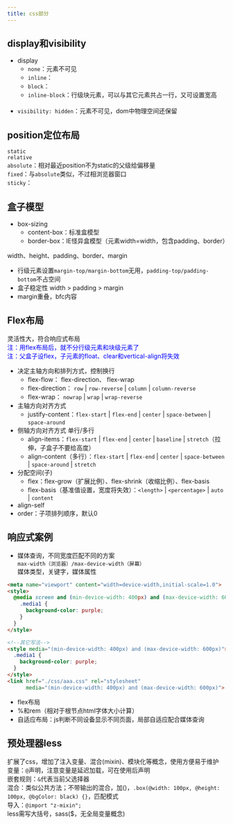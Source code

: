 ```yaml
---
title: css部分
---
```


## display和visibility
- display
  - ```none```：元素不可见
  - ```inline```：
  - ```block```：
  - ```inline-block```：行级块元素，可以与其它元素共占一行，又可设置宽高
<br><br>
- ```visibility: hidden```：元素不可见，dom中物理空间还保留

## position定位布局
```static```   
```relative```   
```absolute```：相对最近position不为static的父级给偏移量   
```fixed```：与```absolute```类似，不过相浏览器窗口   
```sticky```：

## 盒子模型
* box-sizing
  * content-box：标准盒模型
  * border-box：IE怪异盒模型（元素width=width，包含padding、border）   

width、height、padding、border、margin   
* 行级元素设置```margin-top/margin-bottom```无用，```padding-top/padding-bottom```不占空间
* 盒子稳定性 width > padding > margin
* margin重叠，bfc内容

## Flex布局
灵活性大，符合响应式布局   
<span style="color:#0000ff">注：用flex布局后，就不分行级元素和块级元素了</span>   
<span style="color:#0000ff">注：父盒子设flex，子元素的float、clear和vertical-align将失效</span>      
* 决定主轴方向和排列方式，控制换行
  * flex-flow： flex-direction、 flex-wrap
  * flex-direction： ```row``` | ```row-reverse``` | ```column``` | ```column-reverse```
  * flex-wrap： ```nowrap``` | ```wrap``` | ```wrap-reverse```
* 主轴方向对齐方式
  * justify-content：```flex-start``` | ```flex-end``` | ```center``` | ```space-between``` | ```space-around```
* 侧轴方向对齐方式 单行/多行
  * align-items：```flex-start``` | ```flex-end``` | ```center``` | ```baseline``` | ```stretch```（拉伸，子盒子不要给高度）
  * align-content（多行）：```flex-start``` | ```flex-end``` | ```center``` | ```space-between``` | ```space-around``` | ```stretch```
* 分配空间(子)
  * flex：flex-grow（扩展比例）、flex-shrink（收缩比例）、flex-basis
  * flex-basis（基准值设置，宽度将失效）：```<length>``` | ```<percentage>``` | ```auto``` | ```content```
* align-self
* order：子项排列顺序，默认0

## 响应式案例
* 媒体查询，不同宽度匹配不同的方案   
```max-width（浏览器）/max-device-width（屏幕）```   
媒体类型，关键字，媒体属性   
```html
<meta name="viewport" content="width=device-width,initial-scale=1.0">
<style>
  @media screen and (min-device-width: 400px) and (max-device-width: 600px) {
    .media1 {
      background-color: purple;
    }
  }
</style>

<!--其它写法-->
<style media="(min-device-width: 400px) and (max-device-width: 600px)">
  .media1 {
    background-color: purple;
  }
</style>
<link href="./css/aaa.css" rel="stylesheet" 
      media="(min-device-width: 400px) and (max-device-width: 600px)">
```

* flex布局
* %和rem（相对于根节点html字体大小计算）
* 自适应布局：js判断不同设备显示不同页面，局部自适应配合媒体查询

## 预处理器less
扩展了css，增加了注入变量、混合(mixin)、模块化等概念，使用方便易于维护   
变量：```@```声明，注意变量是延迟加载，可在使用后声明   
嵌套规则：```&```代表当前父选择器   
混合：类似公共方法；不带输出的混合，加()，```.box(@width: 100px, @height: 100px, @bgColor: black) {}```，匹配模式   
导入：```@import "z-mixin";```   
less需写大括号，sass($，无全局变量概念)   

